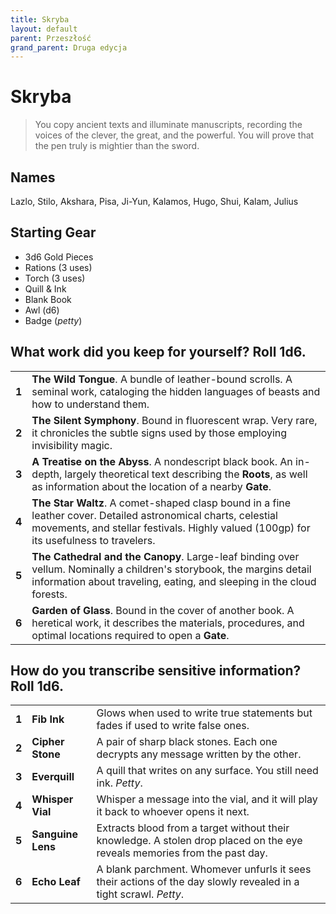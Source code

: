 ```yaml
---
title: Skryba
layout: default
parent: Przeszłość
grand_parent: Druga edycja
---
```


# Skryba

> You copy ancient texts and illuminate manuscripts, recording the voices of the clever, the great, and the powerful. You will prove that the pen truly is mightier than the sword.

## Names

Lazlo, Stilo, Akshara, Pisa, Ji-Yun, Kalamos, Hugo, Shui, Kalam, Julius

## Starting Gear

- 3d6 Gold Pieces
- Rations (3 uses)
- Torch (3 uses) 
- Quill & Ink
- Blank Book
- Awl (d6)
- Badge (_petty_)

## What work did you keep for yourself? Roll 1d6.

|       |                                                                                                                                                                                                          |
| ----- | -------------------------------------------------------------------------------------------------------------------------------------------------------------------------------------------------------- |
| **1** | **The Wild Tongue**. A bundle of leather-bound scrolls. A seminal work, cataloging the hidden languages of beasts and how to understand them.                                                            |
| **2** | **The Silent Symphony**. Bound in fluorescent wrap. Very rare, it chronicles the subtle signs used by those employing invisibility magic.                                                                |
| **3** | **A Treatise on the Abyss**. A nondescript black book. An in-depth, largely theoretical text describing the **Roots**, as well as information about the location of a nearby **Gate**.                   |
| **4** | **The Star Waltz**. A comet-shaped clasp bound in a fine leather cover. Detailed astronomical charts, celestial movements, and stellar festivals. Highly valued (100gp) for its usefulness to travelers. |
| **5** | **The Cathedral and the Canopy**. Large-leaf binding over vellum. Nominally a children's storybook, the margins detail information about traveling, eating, and sleeping in the cloud forests.           |
| **6** | **Garden of Glass**. Bound in the cover of another book. A heretical work, it describes the materials, procedures, and optimal locations required to open a **Gate**.                                    |

## How do you transcribe sensitive information? Roll 1d6.

|       |                   |                                                                                                                           |
| ----- | ----------------- | ------------------------------------------------------------------------------------------------------------------------- |
| **1** | **Fib Ink**       | Glows when used to write true statements but fades if used to write false ones.                                           |
| **2** | **Cipher Stone**  | A pair of sharp black stones. Each one decrypts any message written by the other.                                         |
| **3** | **Everquill**     | A quill that writes on any surface. You still need ink. _Petty_.                                                          |
| **4** | **Whisper Vial**  | Whisper a message into the vial, and it will play it back to whoever opens it next.                                       |
| **5** | **Sanguine Lens** | Extracts blood from a target without their knowledge. A stolen drop placed on the eye reveals memories from the past day. |
| **6** | **Echo Leaf**     | A blank parchment. Whomever unfurls it sees their actions of the day slowly revealed in a tight scrawl. _Petty_.          |
